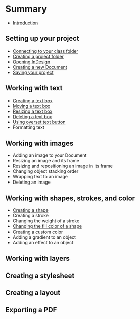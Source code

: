 # Summary

* [Introduction](README.md)

## Setting up your project
* [Connecting to your class folder](connecting-to-your-class-folder.md)
* [Creating a project folder](creating-a-project-folder.md)
* [Opening InDesign](opening-indesign.md)
* [Creating a new Document](creating-a-new-document.md)
* [Saving your project](saving-your-project.md)

## Working with text
* [Creating a text box](creating-a-text-box.md)
* [Moving a text box](moving-a-text-box.md)
* [Resizing a text box](resizing-a-text-box.md)
* [Deleting a text box](deleting-a-text-box.md)
* [Using overset text button](using-overset-text-button.md)
* Formatting text

## Working with images
* Adding an image to your Document
* Resizing an image and its frame
* Resizing and repositioning an image in its frame
* Changing object stacking order
* Wrapping text to an image
* Deleting an image

## Working with shapes, strokes, and color
* [Creating a shape](creating-a-shape.md)
* Creating a stroke
* Changing the weight of a stroke
* [Changing the fill color of a shape](changing-a-shapes-fill-color.md)
* Creating a custom color
* Adding a gradient to an object
* Adding an effect to an object

## Working with layers

## Creating a stylesheet

## Creating a layout

## Exporting a PDF

